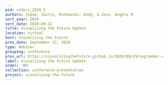 ```yaml
---
pid: cnfprs_2020_5
authors: Joque, Justin, Rutkowski, Andy, & Zoss, Angela M.
sort_year: 2020
sort_date: 2020-09-22
title: Visualizing the Future Update
location: virtual
host: Visualizing the Future
pres_date: September 22, 2020
type: Webinar
grouping: conference
pres_url: https://visualizingthefuture.github.io/2020/09/29/september-webinar-update/
label: Visualizing the Future Update
order: '03'
collection: conference-presentation
project: visualizing-the-future
---
```

